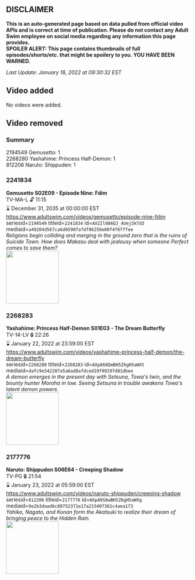 ## DISCLAIMER
**This is an auto-generated page based on data pulled from official video APIs and is correct at time of publication. Please do not contact any Adult Swim employee on social media regarding any information this page provides.**  
**SPOILER ALERT: This page contains thumbnails of full episodes/shorts/etc. that might be spoilery to you. YOU HAVE BEEN WARNED.**  

_Last Update: January 18, 2022 at 09:30:32 EST_
## Video added
No videos were added.  
## Video removed
### Summary
2194549 Gemusetto: 1  
2268280 Yashahime: Princess Half-Demon: 1  
812206 Naruto: Shippuden: 1  
### 2241834
**Gemusetto S02E09 - Episode Nine: Fdim**  
TV-MA-L 🔓 11:15  
⌛ December 31, 2035 at 00:00:00 EST  
https://www.adultswim.com/videos/gemusetto/episode-nine-fdim  
seriesid=`2194549` titleid=`2241834` id=`AXZIl086QJ_4Uej5kTd3` mediaid=`a49204d567ca6d05907afdf06258e00f4f6fffee`  
_Religions begin colliding and merging in the ground zero that is the ruins of Suicide Town. How does Makasu deal with jealousy when someone Perfect comes to save them?_  
<a href="https://media.cdn.adultswim.com/uploads/20201210/thumbnails/2_2012101122172-GSMP_209_dup-20201202.jpg"><img src="https://media.cdn.adultswim.com/uploads/20201210/thumbnails/2_2012101122172-GSMP_209_dup-20201202.jpg" height="144px" /></a>
### 2268283
**Yashahime: Princess Half-Demon S01E03 - The Dream Butterfly**  
TV-14-LV 🔒 22:26  
⌛ January 22, 2022 at 23:59:00 EST  
https://www.adultswim.com/videos/yashahime-princess-half-demon/the-dream-butterfly  
seriesid=`2268280` titleid=`2268283` id=`AXp868QmBH5Z6gH5aWXt` mediaid=`dafc9e542207a5a6ad8afdced19f99297d81dbee`  
_A demon emerges in the present day with Setsuna, Towa's twin, and the bounty hunter Moroha in tow. Seeing Setsuna in trouble awakens Towa's latent demon powers._  
<a href="https://media.cdn.adultswim.com/uploads/20210709/thumbnails/2_2179111162-YashahimePrincessHalfDemon_103_TheDreamBuilder.png"><img src="https://media.cdn.adultswim.com/uploads/20210709/thumbnails/2_2179111162-YashahimePrincessHalfDemon_103_TheDreamBuilder.png" height="144px" /></a>
### 2177776
**Naruto: Shippuden S06E64 - Creeping Shadow**  
TV-PG 🔒 21:54  
⌛ January 23, 2022 at 05:59:00 EST  
https://www.adultswim.com/videos/naruto-shippuden/creeping-shadow  
seriesid=`812206` titleid=`2177776` id=`AXpA9S8wBH5Z6gH5aWXg` mediaid=`9e2b3daad6c80752371e17a233407361c4aea173`  
_Yahiko, Nagato, and Konan form the Akatsuki to realize their dream of bringing peace to the Hidden Rain._  
<a href="https://media.cdn.adultswim.com/uploads/20210625/thumbnails/2_21625143113-NarutoShippuden_347_CreepingShadow.png"><img src="https://media.cdn.adultswim.com/uploads/20210625/thumbnails/2_21625143113-NarutoShippuden_347_CreepingShadow.png" height="144px" /></a>
